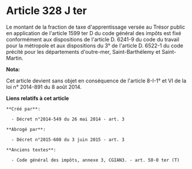 # Article 328 J ter

Le montant de la fraction de taxe d'apprentissage versée au Trésor public en application de l'article 1599 ter D du code
général des impôts est fixé conformément aux dispositions de l'article D. 6241-9 du code du travail pour la métropole et aux
dispositions du 3° de l'article D. 6522-1 du code précité pour les départements d'outre-mer, Saint-Barthélemy et Saint-
Martin.

**Nota:**

Cet article devient sans objet en conséquence de l'article 8-I-1° et VI de la loi n° 2014-891 du 8 août 2014.

**Liens relatifs à cet article**

	**Créé par**:

	  - Décret n°2014-549 du 26 mai 2014 - art. 3

	**Abrogé par**:

	  - Décret n°2015-608 du 3 juin 2015 - art. 3

	**Anciens textes**:

	  - Code général des impôts, annexe 3, CGIAN3. - art. 50-0 ter (T)
